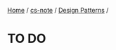 [Home](https://mengxianbin.github.io) /
[cs-note](https://mengxianbin.github.io/cs-note/content) /
[Design Patterns](https://mengxianbin.github.io/cs-note/content/Design%20Patterns) /

# TO DO

